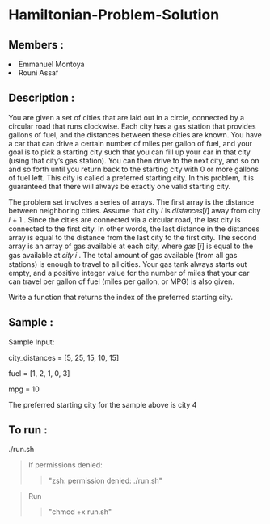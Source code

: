 # Hamiltonian-Problem-Solution

## Members :

<li>Emmanuel Montoya</li>
<li>Rouni Assaf</li>


## Description :

You are given a set of cities that are laid out in a circle, connected by a circular road that
runs clockwise. Each city has a gas station that provides gallons of fuel, and the
distances between these cities are known. You have a car that can drive a certain
number of miles per gallon of fuel, and your goal is to pick a starting city such that you
can fill up your car in that city (using that city’s gas station). You can then drive to the
next city, and so on and so forth until you return back to the starting city with 0 or more
gallons of fuel left. This city is called a preferred starting city. In this problem, it is
guaranteed that there will always be exactly one valid starting city.

The problem set involves a series of arrays. The first array is the distance between
neighboring cities. Assume that city 𝑖 is 𝑑𝑖𝑠𝑡𝑎𝑛𝑐𝑒𝑠[𝑖] away from city 𝑖 + 1 . Since the cities
are connected via a circular road, the last city is connected to the first city. In other
words, the last distance in the distances array is equal to the distance from the last city to
the first city. The second array is an array of gas available at each city, where 𝑔𝑎𝑠 [𝑖] is
equal to the gas available at 𝑐𝑖𝑡𝑦 𝑖 . The total amount of gas available (from all gas
stations) is enough to travel to all cities. Your gas tank always starts out empty, and a
positive integer value for the number of miles that your car can travel per gallon of fuel
(miles per gallon, or MPG) is also given.


Write a function that returns the index of the preferred starting city.

## Sample :

Sample Input:

city_distances = [5, 25, 15, 10, 15]

fuel = [1, 2, 1, 0, 3]

mpg = 10

The preferred starting city for the sample above is city 4

## To run :
./run.sh
> If permissions denied:
> > "zsh: permission denied: ./run.sh"

> Run
> > "chmod +x run.sh"
